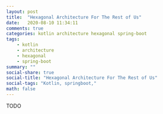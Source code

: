 ```yaml
---
layout: post
title:  "Hexagonal Architecture For The Rest of Us"
date:   2020-08-10 11:34:11
comments: true
categories: kotlin architecture hexagonal spring-boot
tags:
    - kotlin
    - architecture
    - hexagonal
    - spring-boot
summary: ""
social-share: true
social-title: "Hexagonal Architecture For The Rest of Us"
social-tags: "Kotlin, springboot,"
math: false
---
```


TODO